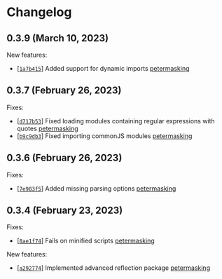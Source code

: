 
# Changelog

## 0.3.9 (March 10, 2023)

New features:
- \[[`1a7b415`](https://github.com/MaskingTechnology/jitar/commit/1a7b415)] Added support for dynamic imports [petermasking](https://github.com/MaskingTechnology/jitar/pull/199)

## 0.3.7 (February 26, 2023)

Fixes:
- \[[`d717b53`](https://github.com/MaskingTechnology/jitar/commit/d717b53)] Fixed loading modules containing regular expressions with quotes [petermasking](https://github.com/MaskingTechnology/jitar/pull/189)
- \[[`b9c9db3`](https://github.com/MaskingTechnology/jitar/commit/b9c9db3)] Fixed importing commonJS modules [petermasking](https://github.com/MaskingTechnology/jitar/pull/182)

## 0.3.6 (February 26, 2023)

Fixes:
- \[[`7e983f5`](https://github.com/MaskingTechnology/jitar/commit/7e983f5)] Added missing parsing options [petermasking](https://github.com/MaskingTechnology/jitar/pull/180)

## 0.3.4 (February 23, 2023)

Fixes:
- \[[`8ae1f74`](https://github.com/MaskingTechnology/jitar/commit/8ae1f74)] Fails on minified scripts [petermasking](https://github.com/MaskingTechnology/jitar/pull/169)

New features:
- \[[`a292774`](https://github.com/MaskingTechnology/jitar/commit/a292774)] Implemented advanced reflection package [petermasking](https://github.com/MaskingTechnology/jitar/pull/161)
